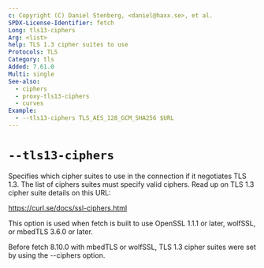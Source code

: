 ```yaml
---
c: Copyright (C) Daniel Stenberg, <daniel@haxx.se>, et al.
SPDX-License-Identifier: fetch
Long: tls13-ciphers
Arg: <list>
help: TLS 1.3 cipher suites to use
Protocols: TLS
Category: tls
Added: 7.61.0
Multi: single
See-also:
  - ciphers
  - proxy-tls13-ciphers
  - curves
Example:
  - --tls13-ciphers TLS_AES_128_GCM_SHA256 $URL
---
```


# `--tls13-ciphers`

Specifies which cipher suites to use in the connection if it negotiates TLS
1.3. The list of ciphers suites must specify valid ciphers. Read up on TLS 1.3
cipher suite details on this URL:

https://curl.se/docs/ssl-ciphers.html

This option is used when fetch is built to use OpenSSL 1.1.1 or later,
wolfSSL, or mbedTLS 3.6.0 or later.

Before fetch 8.10.0 with mbedTLS or wolfSSL, TLS 1.3 cipher suites were set
by using the --ciphers option.
